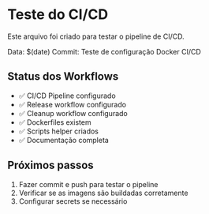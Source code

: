 # Teste do CI/CD

Este arquivo foi criado para testar o pipeline de CI/CD.

Data: $(date)
Commit: Teste de configuração Docker CI/CD

## Status dos Workflows

- ✅ CI/CD Pipeline configurado
- ✅ Release workflow configurado  
- ✅ Cleanup workflow configurado
- ✅ Dockerfiles existem
- ✅ Scripts helper criados
- ✅ Documentação completa

## Próximos passos

1. Fazer commit e push para testar o pipeline
2. Verificar se as imagens são buildadas corretamente
3. Configurar secrets se necessário